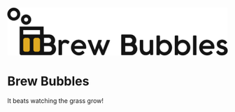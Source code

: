 ![alt text](https://github.com/lbussy/brew-bubbles/raw/master/graphics/BB%20full%20logo.png "Brew Bubbles")
# Brew Bubbles
It beats watching the grass grow!
